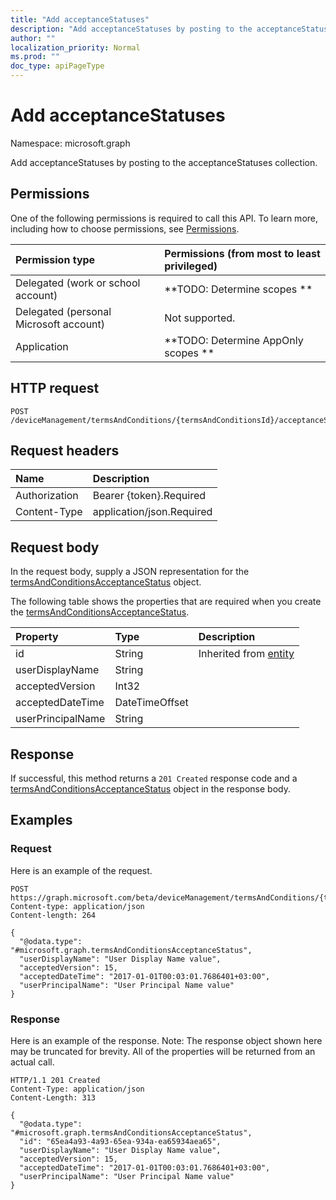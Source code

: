 ```yaml
---
title: "Add acceptanceStatuses"
description: "Add acceptanceStatuses by posting to the acceptanceStatuses collection."
author: ""
localization_priority: Normal
ms.prod: ""
doc_type: apiPageType
---
```


# Add acceptanceStatuses

Namespace: microsoft.graph

Add acceptanceStatuses by posting to the acceptanceStatuses collection.

## Permissions
One of the following permissions is required to call this API. To learn more, including how to choose permissions, see [Permissions](/concepts/permissions-reference.md).

|Permission type|Permissions (from most to least privileged)|
|:---|:---|
|Delegated (work or school account)|**TODO: Determine scopes **|
|Delegated (personal Microsoft account)|Not supported.|
|Application|**TODO: Determine AppOnly scopes **|

## HTTP request
<!-- {
  "blockType": "ignored"
}
-->
``` http
POST /deviceManagement/termsAndConditions/{termsAndConditionsId}/acceptanceStatuses/$ref
```

## Request headers
|Name|Description|
|:---|:---|
|Authorization|Bearer {token}.Required|
|Content-Type|application/json.Required|

## Request body
In the request body, supply a JSON representation for the [termsAndConditionsAcceptanceStatus](../resources/termsandconditionsacceptancestatus.md) object.

The following table shows the properties that are required when you create the [termsAndConditionsAcceptanceStatus](../resources/termsandconditionsacceptancestatus.md).

|Property|Type|Description|
|:---|:---|:---|
|id|String| Inherited from [entity](../resources/entity.md)|
|userDisplayName|String||
|acceptedVersion|Int32||
|acceptedDateTime|DateTimeOffset||
|userPrincipalName|String||



## Response
If successful, this method returns a `201 Created` response code and a [termsAndConditionsAcceptanceStatus](../resources/termsandconditionsacceptancestatus.md) object in the response body.

## Examples

### Request
Here is an example of the request.
<!-- {
  "blockType": "request",
  "name": "create_termsandconditionsacceptancestatus_from_"
}
-->
``` http
POST https://graph.microsoft.com/beta/deviceManagement/termsAndConditions/{termsAndConditionsId}/acceptanceStatuses
Content-type: application/json
Content-length: 264

{
  "@odata.type": "#microsoft.graph.termsAndConditionsAcceptanceStatus",
  "userDisplayName": "User Display Name value",
  "acceptedVersion": 15,
  "acceptedDateTime": "2017-01-01T00:03:01.7686401+03:00",
  "userPrincipalName": "User Principal Name value"
}
```

### Response
Here is an example of the response. Note: The response object shown here may be truncated for brevity. All of the properties will be returned from an actual call.
<!-- {
  "blockType": "response",
  "truncated": true,
  "@odata.type": "microsoft.graph.termsandconditionsacceptancestatus"
}
-->
``` http
HTTP/1.1 201 Created
Content-Type: application/json
Content-Length: 313

{
  "@odata.type": "#microsoft.graph.termsAndConditionsAcceptanceStatus",
  "id": "65ea4a93-4a93-65ea-934a-ea65934aea65",
  "userDisplayName": "User Display Name value",
  "acceptedVersion": 15,
  "acceptedDateTime": "2017-01-01T00:03:01.7686401+03:00",
  "userPrincipalName": "User Principal Name value"
}
```

